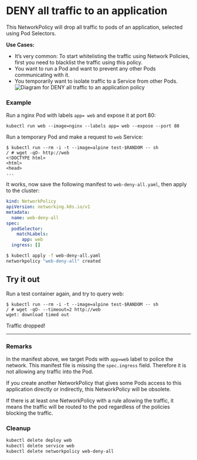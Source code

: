 # DENY all traffic to an application

This NetworkPolicy will drop all traffic to pods of an
application, selected using Pod Selectors.

**Use Cases:**
- It’s very common: To start whitelisting the traffic using
  Network Policies, first you need to blacklist the traffic
  using this policy.
- You want to run a Pod and want to prevent any other Pods
  communicating with it.
- You temporarily want to isolate traffic to a Service from
  other Pods.
![Diagram for DENY all traffic to an application policy](img/1.gif)

### Example

Run a nginx Pod with labels `app= web`  and expose it at port 80:

    kubectl run web --image=nginx --labels app= web --expose --port 80

Run a temporary Pod and make a request to `web` Service:

    $ kubectl run --rm -i -t --image=alpine test-$RANDOM -- sh
    / # wget -qO- http://web
    <!DOCTYPE html>
    <html>
    <head>
    ...

It works, now save the following manifest to `web-deny-all.yaml`,
then apply to the cluster:

```yaml
kind: NetworkPolicy
apiVersion: networking.k8s.io/v1
metadata:
  name: web-deny-all
spec:
  podSelector:
    matchLabels:
      app: web
  ingress: []
```

```sh
$ kubectl apply -f web-deny-all.yaml
networkpolicy "web-deny-all" created
```

## Try it out

Run a test container again, and try to query web:

    $ kubectl run --rm -i -t --image=alpine test-$RANDOM -- sh
    / # wget -qO- --timeout=2 http://web
    wget: download timed out

Traffic dropped!

-----

### Remarks

In the manifest above, we target Pods with `app=web` label to police the
network. This manifest file is missing the `spec.ingress` field. Therefore it is
not allowing any traffic into the Pod.

If you create another NetworkPolicy that gives some Pods access to this
application directly or indirectly, this NetworkPolicy will be obsolete.

If there is at least one NetworkPolicy with a rule allowing the traffic, it
means the traffic will be routed to the pod regardless of the policies blocking
the traffic.

### Cleanup

```sh
kubectl delete deploy web
kubectl delete service web
kubectl delete networkpolicy web-deny-all
```
